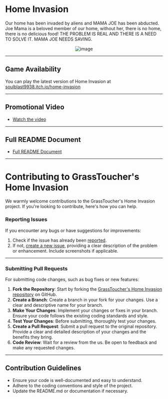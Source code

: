 # Home Invasion

Our home has been invaded by aliens and MAMA JOE has been abducted. Joe Mama is a beloved member of our home, without her, there is no home, there is no delicious food! THE PROBLEM IS REAL AND THERE IS A NEED TO SOLVE IT. MAMA JOE NEEDS SAVING.

<p align="center">
  <img src="https://github.com/zhisheng-foo/Home-Invasion-Game/assets/105271950/e2952a25-466c-49e1-9dcf-879663fbfcbf" alt="image">
</p>

---

## Game Availability

You can play the latest version of Home Invasion at [soulblast9938.itch.io/home-invasion](https://soulblast9938.itch.io/home-invasion) 

---

## Promotional Video

- [Watch the video](https://drive.google.com/file/d/1b-OOp2lw6WAmoc9jlSYT7LSNi7Ngj8_I/view?usp=sharing)

---

## Full README Document

- [Full README Document](https://docs.google.com/document/d/1oloLoza2m2RdELsq9iubo8QjeSkZD3TSmOUibgN45uY/edit?usp=sharing)

---

# Contributing to GrassToucher's Home Invasion

We warmly welcome contributions to the GrassToucher's Home Invasion project. If you're looking to contribute, here's how you can help.

### Reporting Issues

If you encounter any bugs or have suggestions for improvements:

1. Check if the issue has already been [reported](https://github.com/zhisheng-foo/Home-Invasion-Game/issues).
2. If not, [create a new issue](https://github.com/zhisheng-foo/Home-Invasion-Game/issues/new), providing a clear description of the problem or enhancement. Include screenshots if applicable.

---

### Submitting Pull Requests

For submitting code changes, such as bug fixes or new features:

1. **Fork the Repository**: Start by forking the [GrassToucher's Home Invasion repository](https://github.com/zhisheng-foo/Home-Invasion-Game) on GitHub.
2. **Create a Branch**: Create a branch in your fork for your changes. Use a clear and descriptive name for your branch.
3. **Make Your Changes**: Implement your changes or fixes in your branch. Ensure your code follows the existing coding standards and style.
4. **Test Your Changes**: Before submitting, thoroughly test your changes.
5. **Create a Pull Request**: Submit a pull request to the original repository. Provide a clear and detailed description of your changes and the benefits they bring.
6. **Code Review**: Wait for a review from the us. Be open to feedback and make any requested changes.

---

## Contribution Guidelines

- Ensure your code is well-documented and easy to understand.
- Adhere to the coding conventions and style of the project.
- Update the README.md or documentation if necessary.
